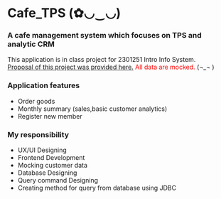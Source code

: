 # Cafe_TPS (✿◡‿◡)
###  A cafe management system which focuses on TPS and analytic CRM 

This application is in class project for 2301251 Intro Info System.<br>
<a href="เล่มซอฟต์แวร์ประมวลผลรายการร้านกาแฟ.pdf">Proposal of this project was provided here.</a>
<font color="red">All data are mocked.</font> (¬_¬ )<br>


### Application features
- Order goods
- Monthly summary (sales,basic customer analytics)
- Register new member

### My responsibility
- UX/UI Designing
- Frontend Development
- Mocking customer data
- Database Designing 
- Query command Designing
- Creating method for query from database using JDBC

